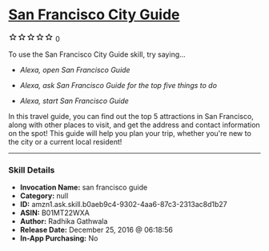 # [San Francisco City Guide](http://alexa.amazon.com/#skills/amzn1.ask.skill.b0aeb9c4-9302-4aa6-87c3-2313ac8d1b27)
![0 stars](../../images/ic_star_border_black_18dp_1x.png)![0 stars](../../images/ic_star_border_black_18dp_1x.png)![0 stars](../../images/ic_star_border_black_18dp_1x.png)![0 stars](../../images/ic_star_border_black_18dp_1x.png)![0 stars](../../images/ic_star_border_black_18dp_1x.png) 0

To use the San Francisco City Guide skill, try saying...

* *Alexa, open San Francisco Guide*

* *Alexa, ask San Francisco Guide for the top five things to do*

* *Alexa, start San Francisco Guide*

In this travel guide, you can find out the top 5 attractions in San Francisco, along with other places to visit, and get the address and contact information on the spot! This guide will help you plan your trip, whether you're new to the city or a current local resident!

***

### Skill Details

* **Invocation Name:** san francisco guide
* **Category:** null
* **ID:** amzn1.ask.skill.b0aeb9c4-9302-4aa6-87c3-2313ac8d1b27
* **ASIN:** B01MT22WXA
* **Author:** Radhika Gathwala
* **Release Date:** December 25, 2016 @ 06:18:56
* **In-App Purchasing:** No

